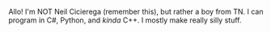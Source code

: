 Allo! I'm NOT Neil Cicierega (remember this), but rather a boy from TN. I can program in C#, Python, and *kinda* C++. I mostly make really silly stuff.
